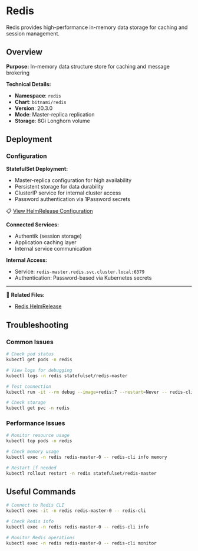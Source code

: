 # Redis

Redis provides high-performance in-memory data storage for caching and session management.

## Overview

**Purpose:** In-memory data structure store for caching and message brokering

**Technical Details:**

- **Namespace**: `redis`
- **Chart**: `bitnami/redis`
- **Version**: 20.3.0
- **Mode**: Master-replica replication
- **Storage**: 8Gi Longhorn volume

## Deployment

### Configuration

**StatefulSet Deployment:**

- Master-replica configuration for high availability
- Persistent storage for data durability
- ClusterIP service for internal cluster access
- Password authentication via 1Password secrets

📋 [View HelmRelease Configuration](https://github.com/kylejschultz/kjho.me/blob/main/k8s/core/database/redis/helmrelease.yaml)

**Connected Services:**

- Authentik (session storage)
- Application caching layer
- Internal service communication

**Internal Access:**

- Service: `redis-master.redis.svc.cluster.local:6379`
- Authentication: Password-based via Kubernetes secrets

---

📁 **Related Files:**

- [Redis HelmRelease](https://github.com/kylejschultz/kjho.me/blob/main/k8s/core/database/redis/helmrelease.yaml)

## Troubleshooting

### Common Issues

```bash
# Check pod status
kubectl get pods -n redis

# View logs for debugging
kubectl logs -n redis statefulset/redis-master

# Test connection
kubectl run -it --rm debug --image=redis:7 --restart=Never -- redis-cli -h redis-master.redis.svc.cluster.local ping

# Check storage
kubectl get pvc -n redis
```

### Performance Issues

```bash
# Monitor resource usage
kubectl top pods -n redis

# Check memory usage
kubectl exec -n redis redis-master-0 -- redis-cli info memory

# Restart if needed
kubectl rollout restart -n redis statefulset/redis-master
```

## Useful Commands

```bash
# Connect to Redis CLI
kubectl exec -it -n redis redis-master-0 -- redis-cli

# Check Redis info
kubectl exec -n redis redis-master-0 -- redis-cli info

# Monitor Redis operations
kubectl exec -n redis redis-master-0 -- redis-cli monitor
```
